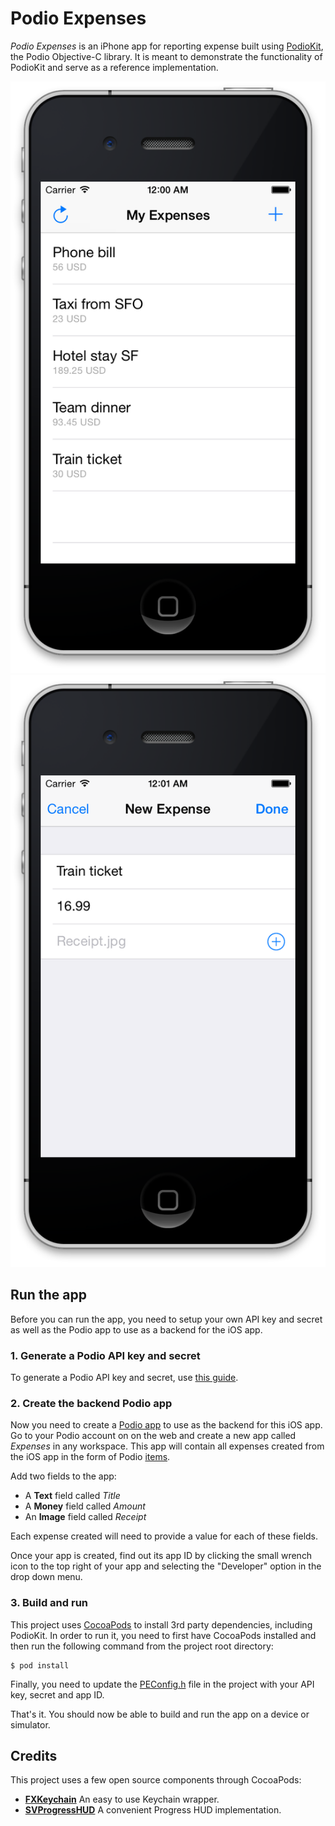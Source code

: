# Podio Expenses

*Podio Expenses* is an iPhone app for reporting expense built using [PodioKit](https://github.com/podio/podio-objc), the Podio Objective-C library. It is meant to demonstrate the functionality of PodioKit and serve as a reference implementation.

![List of expenses](Docs/Images/ExpensesList.png) ![Add an expense](Docs/Images/AddExpense.png)

## Run the app

Before you can run the app, you need to setup your own API key and secret as well as the Podio app to use as a backend for the iOS app.

### 1. Generate a Podio API key and secret
To generate a Podio API key and secret, use [this guide](https://developers.podio.com/api-key).

### 2. Create the backend Podio app
Now you need to create a [Podio app](https://developers.podio.com/doc/applications) to use as the backend for this iOS app. Go to your Podio account on on the web and create a new app called *Expenses* in any workspace. This app will contain all expenses created from the iOS app in the form of Podio [items](https://developers.podio.com/doc/items).

Add two fields to the app:

* A **Text** field called *Title*
* A **Money** field called *Amount*
* An **Image** field called *Receipt*

Each expense created will need to provide a value for each of these fields.

Once your app is created, find out its app ID by clicking the small wrench icon to the top right of your app and selecting the "Developer" option in the drop down menu.

### 3. Build and run
This project uses [CocoaPods](http://cocoapods.org/) to install 3rd party dependencies, including PodioKit. In order to run it, you need to first have CocoaPods installed and then run the following command from the project root directory:

```shell
$ pod install
```

Finally, you need to update the [PEConfig.h](PodioExpenses/PEConfig.h) file in the project with your API key, secret and app ID.

That's it. You should now be able to build and run the app on a device or simulator.

## Credits

This project uses a few open source components through CocoaPods:

* [**FXKeychain**](https://github.com/nicklockwood/FXKeychain) An easy to use Keychain wrapper.
* [**SVProgressHUD**](https://github.com/samvermette/SVProgressHUD) A convenient Progress HUD implementation.